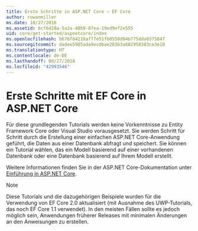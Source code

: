```yaml
---
title: Erste Schritte in ASP.NET Core – EF Core
author: rowanmiller
ms.date: 10/27/2016
ms.assetid: bcf6d28a-5a2a-40b9-87ea-19ed9ef2e555
uid: core/get-started/aspnetcore/index
ms.openlocfilehash: b676f84218af77e51fb0558d04b775dda0375847
ms.sourcegitcommit: dadee5905ada9ecdbae28363a682950383ce3e10
ms.translationtype: HT
ms.contentlocale: de-DE
ms.lasthandoff: 08/27/2018
ms.locfileid: "42993546"
---
```

# <a name="getting-started-with-ef-core-on-aspnet-core"></a>Erste Schritte mit EF Core in ASP.NET Core

Für diese grundlegenden Tutorials werden keine Vorkenntnisse zu Entity Framework Core oder Visual Studio vorausgesetzt. Sie werden Schritt für Schritt durch die Erstellung einer einfachen ASP.NET Core-Anwendung geführt, die Daten aus einer Datenbank abfragt und speichert. Sie können ein Tutorial wählen, das ein Modell basierend auf einer vorhandenen Datenbank oder eine Datenbank basierend auf Ihrem Modell erstellt.

Weitere Informationen finden Sie in der ASP.NET Core-Dokumentation unter [Einführung in ASP.NET Core](/aspnet/core/).

> [!NOTE]  
> Diese Tutorials und die dazugehörigen Beispiele wurden für die Verwendung von EF Core 2.0 aktualisiert (mit Ausnahme des UWP-Tutorials, das noch EF Core 1.1 verwendet). In den meisten Fällen sollte es jedoch möglich sein, Anwendungen früherer Releases mit minimalen Änderungen an den Anweisungen zu erstellen.
